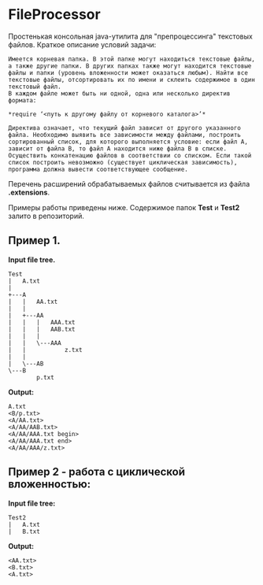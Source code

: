 # FileProcessor

Простенькая консольная java-утилита для "препроцессинга" текстовых файлов.
Краткое описание условий задачи:
```
Имеется корневая папка. В этой папке могут находиться текстовые файлы, а также другие папки. В других папках также могут находится текстовые файлы и папки (уровень вложенности может оказаться любым). Найти все текстовые файлы, отсортировать их по имени и склеить содержимое в один текстовый файл. 
В каждом файле может быть ни одной, одна или несколько директив формата:

*require ‘<путь к другому файлу от корневого каталога>’*

Директива означает, что текущий файл зависит от другого указанного файла. Необходимо выявить все зависимости между файлами, построить сортированный список, для которого выполняется условие: если файл А, зависит от файла В, то файл А находится ниже файла В в списке. Осуществить конкатенацию файлов в соответствии со списком. Если такой список построить невозможно (существует циклическая зависимость), программа должна вывести соответствующее сообщение.
```

Перечень расширений обрабатываемых файлов считывается из файла **.extensions**.

Примеры работы приведены ниже. Содержимое папок __Test__ и __Test2__ залито в репозиторий.

## Пример 1.
**Input file tree.**
```
Test
|   A.txt
|   
+---A
|   |   AA.txt
|   |   
|   +---AA
|   |   |   AAA.txt
|   |   |   AAB.txt
|   |   |   
|   |   \---AAA
|   |           z.txt
|   |           
|   \---AB
\---B
        p.txt
```
**Output:**
```
A.txt
<B/p.txt>
<A/AA.txt>
<A/AA/AAB.txt>
<A/AA/AAA.txt begin>
<A/AA/AAA.txt end>
<A/AA/AAA/z.txt>
```
## Пример 2 - работа с циклической вложенностью:
**Input file tree:**
```
Test2
|   A.txt
|   B.txt    
```
**Output:**
```
<AA.txt>
<B.txt>
<A.txt>
```
